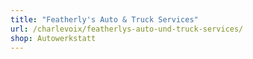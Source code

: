 ```yaml
---
title: "Featherly's Auto & Truck Services"
url: /charlevoix/featherlys-auto-und-truck-services/
shop: Autowerkstatt
---
```

